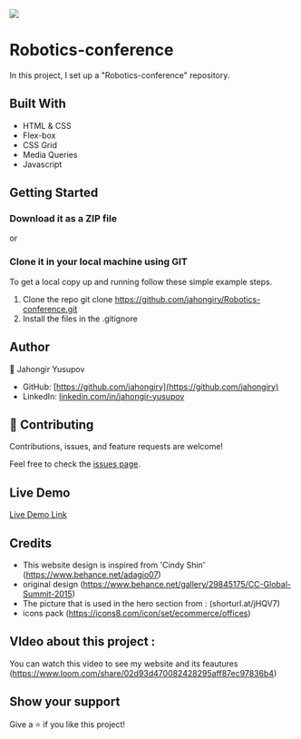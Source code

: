 ![](https://img.shields.io/badge/Microverse-blueviolet)

# Robotics-conference

In this project, I set up a "Robotics-conference" repository.

## Built With

- HTML & CSS
- Flex-box
- CSS Grid
- Media Queries
- Javascript

## Getting Started

### Download it as a ZIP file

or

### Clone it in your local machine using GIT

To get a local copy up and running follow these simple example steps.
1. Clone the repo
   git clone https://github.com/jahongiry/Robotics-conference.git
2. Install the files in the .gitignore

## Author

👤 Jahongir Yusupov

- GitHub: [https://github.com/jahongiry](https://github.com/jahongiry)
- LinkedIn: [linkedin.com/in/jahongir-yusupov](linkedin.com/in/jahongir-yusupov)

## 🤝 Contributing

Contributions, issues, and feature requests are welcome!

Feel free to check the [issues page](https://github.com/jahongiry/Robotics-conference.git/issues/).

## Live Demo

[Live Demo Link](https://jahongiry.github.io/Robotics-conference/)

## Credits
- This website design is inspired from 'Cindy Shin' (https://www.behance.net/adagio07)
- original design (https://www.behance.net/gallery/29845175/CC-Global-Summit-2015)
- The picture that is used in the hero section from : (shorturl.at/jHQV7)
- icons pack (https://icons8.com/icon/set/ecommerce/offices)

## VIdeo about this project :
You can watch this video to see my website and its feautures (https://www.loom.com/share/02d93d470082428295aff87ec97836b4)

## Show your support

Give a ⭐️ if you like this project!
